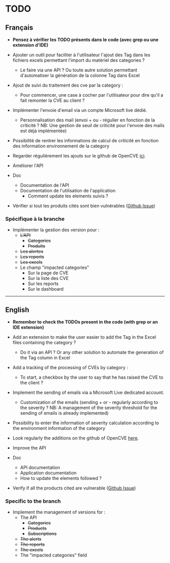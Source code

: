 # TODO

## Français

- **Pensez à vérifier les TODO présents dans le code (avec grep ou une extension d'IDE)**

- Ajouter un outil pour faciliter à l'utilisateur l'ajout des Tag dans les fichiers excels permettant l'import du matériel des categories ?
  - Le faire via une API ? Ou toute autre solution permettant d'automatiser la génération de la colonne Tag dans Excel

- Ajout de suivi du traitement des cve par la category :
  - Pour commencer, une case à cocher par l'utilisateur pour dire qu'il a fait remonter la CVE au client ?

- Implémenter l'envoie d'email via un compte Microsoft live dédié.
  - Personnalisation des mail (envoi + ou - régulier en fonction de la criticité ? NB: Une gestion de seuil de criticité pour l'envoie des mails est déjà implémentée)

- Possibilité de rentrer les informations de calcul de criticité en fonction des information environnement de la category

- Regarder régulièrement les ajouts sur le github de OpenCVE [ici](https://github.com/opencve/opencve).

- Améliorer l'API

- Doc
  - Documentation de l'API
  - Documentation de l'utilisation de l'application
    - Comment update les elements suivis ?

- Vérifier si tout les produits cités sont bien vulnérables ([Github Issue](https://github.com/opencve/opencve/issues/184))

### Spécifique à la branche

- Implémenter la gestion des version pour :
  - ~~L'API~~
    - ~~Categories~~
    - ~~Produits~~
  - ~~Les alertes~~
  - ~~Les reports~~
  - ~~Les excels~~
  - Le champ "impacted categories"
    - Sur la page de CVE
    - Sur la liste des CVE
    - Sur les reports
    - Sur le dashboard
---
## English

- **Remember to check the TODOs present in the code (with grep or an IDE extension)**

- Add an extension to make the user easier to add the Tag in the Excel files containing the category ?
  - Do it via an API ? Or any other solution to automate the generation of the Tag column in Excel

- Add a tracking of the processing of CVEs by category :
  - To start, a checkbox by the user to say that he has raised the CVE to the client ?

- Implement the sending of emails via a Microsoft Live dedicated account.
  - Customization of the emails (sending + or - regularly according to the severity ? NB: A management of the severity threshold for the sending of emails is already implemented)

- Possibility to enter the information of severity calculation according to the environment information of the category

- Look regularly the additions on the github of OpenCVE [here](https://github.com/opencve/opencve).

- Improve the API

- Doc
  - API documentation
  - Application documentation
  - How to update the elements followed ?

- Verify if all the products cited are vulnerable ([Github Issue](https://github.com/opencve/opencve/issues/184))

### Specific to the branch

- Implement the management of versions for :
  - The API
    - ~~Categories~~
    - ~~Products~~
    - ~~Subscriptions~~
  - ~~The alerts~~
  - ~~The reports~~
  - ~~The excels~~
  - The "impacted categories" field